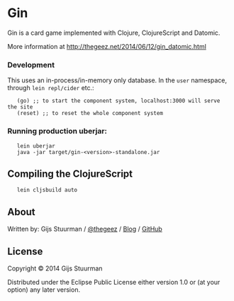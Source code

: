 # Gin

Gin is a card game implemented with Clojure, ClojureScript and Datomic.

More information at http://thegeez.net/2014/06/12/gin_datomic.html

### Development
This uses an in-process/in-memory only database. In the `user` namespace, through `lein repl/cider` etc.:
```
   (go) ;; to start the component system, localhost:3000 will serve the site
   (reset) ;; to reset the whole component system
```

### Running production uberjar:
```
   lein uberjar
   java -jar target/gin-<version>-standalone.jar
```

## Compiling the ClojureScript
```
   lein cljsbuild auto
```

## About

Written by:
Gijs Stuurman / [@thegeez][twt] / [Blog][blog] / [GitHub][github]

[twt]: http://twitter.com/thegeez
[blog]: http://thegeez.net
[github]: https://github.com/thegeez

## License

Copyright © 2014 Gijs Stuurman

Distributed under the Eclipse Public License either version 1.0 or (at
your option) any later version.
